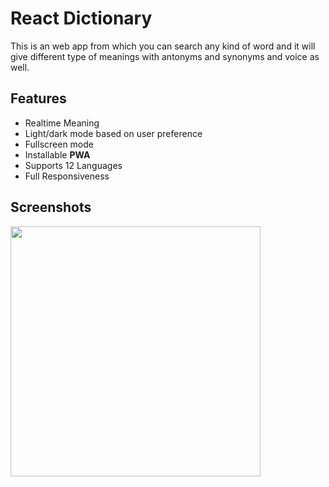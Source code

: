 
# React Dictionary

This is an web app from which you can search any kind of word and it will give different type of meanings with antonyms and synonyms and voice as well.


## Features

- Realtime Meaning
- Light/dark mode based on user preference
- Fullscreen mode
- Installable **PWA**
- Supports 12 Languages
- Full Responsiveness

  

  
## Screenshots

<p>
  <img width="400" src="https://i.imgur.com/ulzwmbx.png"/>
</p>

  